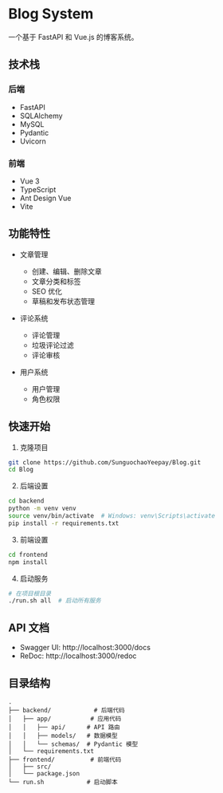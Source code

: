 # Blog System

一个基于 FastAPI 和 Vue.js 的博客系统。

## 技术栈

### 后端
- FastAPI
- SQLAlchemy
- MySQL
- Pydantic
- Uvicorn

### 前端
- Vue 3
- TypeScript
- Ant Design Vue
- Vite

## 功能特性

- 文章管理
  - 创建、编辑、删除文章
  - 文章分类和标签
  - SEO 优化
  - 草稿和发布状态管理
  
- 评论系统
  - 评论管理
  - 垃圾评论过滤
  - 评论审核

- 用户系统
  - 用户管理
  - 角色权限

## 快速开始

1. 克隆项目
```bash
git clone https://github.com/SunguochaoYeepay/Blog.git
cd Blog
```

2. 后端设置
```bash
cd backend
python -m venv venv
source venv/bin/activate  # Windows: venv\Scripts\activate
pip install -r requirements.txt
```

3. 前端设置
```bash
cd frontend
npm install
```

4. 启动服务
```bash
# 在项目根目录
./run.sh all  # 启动所有服务
```

## API 文档

- Swagger UI: http://localhost:3000/docs
- ReDoc: http://localhost:3000/redoc

## 目录结构

```
.
├── backend/            # 后端代码
│   ├── app/           # 应用代码
│   │   ├── api/      # API 路由
│   │   ├── models/   # 数据模型
│   │   └── schemas/  # Pydantic 模型
│   └── requirements.txt
├── frontend/          # 前端代码
│   ├── src/
│   └── package.json
└── run.sh            # 启动脚本
``` 
